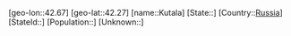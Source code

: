 ﻿---
location: [42.27,42.67]
type: City
tags:
- geo/City


SpocWebEntityId: 31713
isDeleted: false
confidential: public

---
[geo-lon::42.67]
[geo-lat::42.27]
[name::Kutala]
[State::]
[Country::[Russia](geo/Continent/Europe/Russia.md)]
[StateId::]
[Population::]
[Unknown::]

